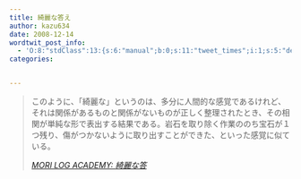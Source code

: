 ```yaml
---
title: 綺麗な答え
author: kazu634
date: 2008-12-14
wordtwit_post_info:
  - 'O:8:"stdClass":13:{s:6:"manual";b:0;s:11:"tweet_times";i:1;s:5:"delay";i:0;s:7:"enabled";i:1;s:10:"separation";s:2:"60";s:7:"version";s:3:"3.7";s:14:"tweet_template";b:0;s:6:"status";i:2;s:6:"result";a:0:{}s:13:"tweet_counter";i:2;s:13:"tweet_log_ids";a:1:{i:0;i:4445;}s:9:"hash_tags";a:0:{}s:8:"accounts";a:1:{i:0;s:7:"kazu634";}}'
categories:


---
```

<div class="section">
<blockquote title="MORI LOG ACADEMY" cite="http://blog.mf-davinci.com/mori_log/archives/2008/12/post_2285.php">
<p>
      このように、「綺麗な」というのは、多分に人間的な感覚であるけれど、それは関係があるものと関係がないものが正しく整理されたとき、その相関が単純な形で表出する結果である。岩石を取り除く作業ののち宝石が１つ残り、傷がつかないように取り出すことができた、といった感覚に似ている。
</p>
    
<p>
<cite><a href="http://blog.mf-davinci.com/mori_log/archives/2008/12/post_2285.php" onclick="__gaTracker('send', 'event', 'outbound-article', 'http://blog.mf-davinci.com/mori_log/archives/2008/12/post_2285.php', 'MORI LOG ACADEMY: 綺麗な答');" target="_blank">MORI LOG ACADEMY: 綺麗な答</a></cite>
</p>
</blockquote>
</div>
